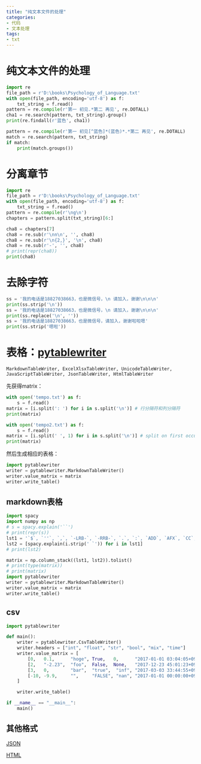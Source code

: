```yaml
---
title: "纯文本文件的处理"
categories:
- 代码
- 文本处理
tags:
- txt
---
```

# 纯文本文件的处理

```python
import re
file_path = r'D:\books\Psychology_of_Language.txt'
with open(file_path, encoding='utf-8') as f:
    txt_string = f.read()
pattern = re.compile(r'第一 初见.*第二 再见', re.DOTALL)
cha1 = re.search(pattern, txt_string).group()
print(re.findall(r'蓝色', cha1))

pattern = re.compile(r'第一 初见[^蓝色]*(蓝色)*.*第二 再见', re.DOTALL)
match = re.search(pattern, txt_string)
if match:
    print(match.groups())
```
<!-- more -->
# 分离章节

```python
import re
file_path = r'D:\books\Psychology_of_Language.txt'
with open(file_path, encoding='utf-8') as f:
    txt_string = f.read()
pattern = re.compile(r'\ng\n')
chapters = pattern.split(txt_string)[6:]

cha8 = chapters[7]
cha8 = re.sub(r'\nn\n', '', cha8)
cha8 = re.sub(r'\n{2,}', '\n', cha8)
cha8 = re.sub(r'-', '', cha8)
# print(repr(cha8))
print(cha8)
```

# 去除字符

```python
ss = '我的电话是18827038663，也是微信号，\n 请加入，谢谢\n\n\n'
print(ss.strip('\n'))
ss = '我的电话是18827038663，也是微信号，\n 请加入，谢谢\n\n\n'
print(ss.replace('\n', ''))
ss = '我的电话是18827038663，也是微信号，请加入，谢谢啦啦嗯'
print(ss.strip('嗯啦'))
```

# 表格：[pytablewriter](https://github.com/thombashi/pytablewriter/)

```
MarkdownTableWriter, ExcelXlsxTableWriter, UnicodeTableWriter, JavaScriptTableWriter, JsonTableWriter, HtmlTableWriter
```

先获得matrix：

```python
with open('tempo.txt') as f:
	s = f.read()
matrix = [i.split(': ') for i in s.split('\n')] # 行分隔符和列分隔符
print(matrix)

with open('tempo2.txt') as f:
	s = f.read()
matrix = [i.split(' ', 1) for i in s.split('\n')] # split on first occurrence
print(matrix)
```

然后生成相应的表格：

```python
import pytablewriter
writer = pytablewriter.MarkdownTableWriter()
writer.value_matrix = matrix
writer.write_table()
```

## markdown表格

```python
import spacy
import numpy as np
# s = spacy.explain('``')
# print(repr(s))
lst1 = '`$`, `''`, `,`, `-LRB-`, `-RRB-`, `.`, `:`, `ADD`, `AFX`, `CC`, `CD`, `DT`, `EX`, `FW`, `HYPH`, `IN`, `JJ`, `JJR`, `JJS`, `LS`, `MD`, `NFP`, `NN`, `NNP`, `NNPS`, `NNS`, `PDT`, `POS`, `PRP`, `PRP$`, `RB`, `RBR`, `RBS`, `RP`, `SYM`, `TO`, `UH`, `VB`, `VBD`, `VBG`, `VBN`, `VBP`, `VBZ`, `WDT`, `WP`, `WP$`, `WRB`, `XX`'.split(',')
lst2 = [spacy.explain(i.strip(' `')) for i in lst1]
# print(lst2)

matrix = np.column_stack((lst1, lst2)).tolist()
# print(type(matrix))
# print(matrix)
import pytablewriter
writer = pytablewriter.MarkdownTableWriter()
writer.value_matrix = matrix
writer.write_table()
```

## csv

```python
import pytablewriter

def main():
    writer = pytablewriter.CsvTableWriter()
    writer.headers = ["int", "float", "str", "bool", "mix", "time"]
    writer.value_matrix = [
        [0,   0.1,      "hoge", True,   0,      "2017-01-01 03:04:05+0900"],
        [2,   "-2.23",  "foo",  False,  None,   "2017-12-23 45:01:23+0900"],
        [3,   0,        "bar",  "true",  "inf", "2017-03-03 33:44:55+0900"],
        [-10, -9.9,     "",     "FALSE", "nan", "2017-01-01 00:00:00+0900"],
    ]

    writer.write_table()

if __name__ == "__main__":
    main()
```

## 其他格式

[JSON](https://pytablewriter.readthedocs.io/en/latest/pages/examples/table_format/text/json.html)

[HTML](https://pytablewriter.readthedocs.io/en/latest/pages/examples/table_format/text/html.html)
